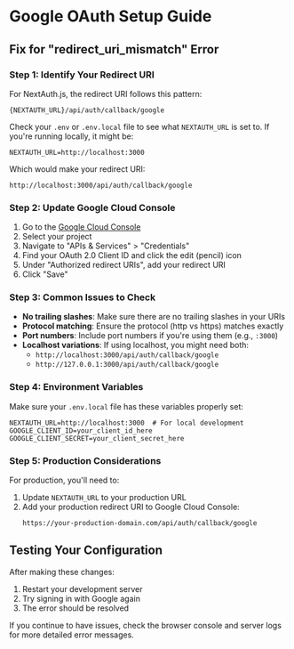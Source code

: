 # Google OAuth Setup Guide

## Fix for "redirect_uri_mismatch" Error

### Step 1: Identify Your Redirect URI

For NextAuth.js, the redirect URI follows this pattern:
```
{NEXTAUTH_URL}/api/auth/callback/google
```

Check your `.env` or `.env.local` file to see what `NEXTAUTH_URL` is set to. If you're running locally, it might be:
```
NEXTAUTH_URL=http://localhost:3000
```

Which would make your redirect URI:
```
http://localhost:3000/api/auth/callback/google
```

### Step 2: Update Google Cloud Console

1. Go to the [Google Cloud Console](https://console.cloud.google.com/)
2. Select your project
3. Navigate to "APIs & Services" > "Credentials"
4. Find your OAuth 2.0 Client ID and click the edit (pencil) icon
5. Under "Authorized redirect URIs", add your redirect URI
6. Click "Save"

### Step 3: Common Issues to Check

- **No trailing slashes**: Make sure there are no trailing slashes in your URIs
- **Protocol matching**: Ensure the protocol (http vs https) matches exactly
- **Port numbers**: Include port numbers if you're using them (e.g., `:3000`)
- **Localhost variations**: If using localhost, you might need both:
  - `http://localhost:3000/api/auth/callback/google`
  - `http://127.0.0.1:3000/api/auth/callback/google`

### Step 4: Environment Variables

Make sure your `.env.local` file has these variables properly set:

```
NEXTAUTH_URL=http://localhost:3000  # For local development
GOOGLE_CLIENT_ID=your_client_id_here
GOOGLE_CLIENT_SECRET=your_client_secret_here
```

### Step 5: Production Considerations

For production, you'll need to:
1. Update `NEXTAUTH_URL` to your production URL
2. Add your production redirect URI to Google Cloud Console:
   ```
   https://your-production-domain.com/api/auth/callback/google
   ```

## Testing Your Configuration

After making these changes:
1. Restart your development server
2. Try signing in with Google again
3. The error should be resolved

If you continue to have issues, check the browser console and server logs for more detailed error messages.
